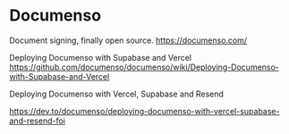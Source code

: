 
# Documenso 

Document signing, finally open source.
https://documenso.com/


Deploying Documenso with Supabase and Vercel
https://github.com/documenso/documenso/wiki/Deploying-Documenso-with-Supabase-and-Vercel


Deploying Documenso with Vercel, Supabase and Resend

https://dev.to/documenso/deploying-documenso-with-vercel-supabase-and-resend-foi